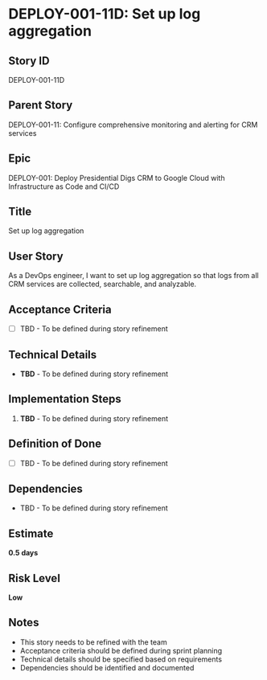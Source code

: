 # DEPLOY-001-11D: Set up log aggregation

## Story ID
DEPLOY-001-11D

## Parent Story
DEPLOY-001-11: Configure comprehensive monitoring and alerting for CRM services

## Epic
DEPLOY-001: Deploy Presidential Digs CRM to Google Cloud with Infrastructure as Code and CI/CD

## Title
Set up log aggregation

## User Story
As a DevOps engineer, I want to set up log aggregation so that logs from all CRM services are collected, searchable, and analyzable.

## Acceptance Criteria
- [ ] TBD - To be defined during story refinement

## Technical Details
- **TBD** - To be defined during story refinement

## Implementation Steps
1. **TBD** - To be defined during story refinement

## Definition of Done
- [ ] TBD - To be defined during story refinement

## Dependencies
- TBD - To be defined during story refinement

## Estimate
**0.5 days**

## Risk Level
**Low**

## Notes
- This story needs to be refined with the team
- Acceptance criteria should be defined during sprint planning
- Technical details should be specified based on requirements
- Dependencies should be identified and documented
